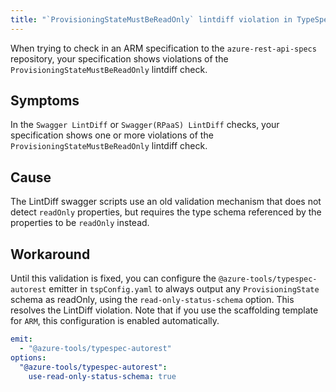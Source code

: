 ```yaml
---
title: "`ProvisioningStateMustBeReadOnly` lintdiff violation in TypeSpec for ARM Service"
---
```


When trying to check in an ARM specification to the `azure-rest-api-specs` repository, your specification
shows violations of the `ProvisioningStateMustBeReadOnly` lintdiff check.

## Symptoms

In the `Swagger LintDiff` or `Swagger(RPaaS) LintDiff` checks, your specification shows one or more
violations of the `ProvisioningStateMustBeReadOnly` lintdiff check.

## Cause

The LintDiff swagger scripts use an old validation mechanism that does not detect `readOnly` properties, but requires the
type schema referenced by the properties to be `readOnly` instead.

## Workaround

Until this validation is fixed, you can configure the `@azure-tools/typespec-autorest` emitter in `tspConfig.yaml`
to always output any `ProvisioningState` schema as readOnly, using the `read-only-status-schema` option. This
resolves the LintDiff violation. Note that if you use the scaffolding template for `ARM`, this configuration is
enabled automatically.

```yml
emit:
  - "@azure-tools/typespec-autorest"
options:
  "@azure-tools/typespec-autorest":
    use-read-only-status-schema: true
```
